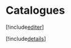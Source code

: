# Catalogues

[!include[editer](catalogues.editer.autogen.md)]

[!include[details](catalogues.details.autogen.md)]

























































